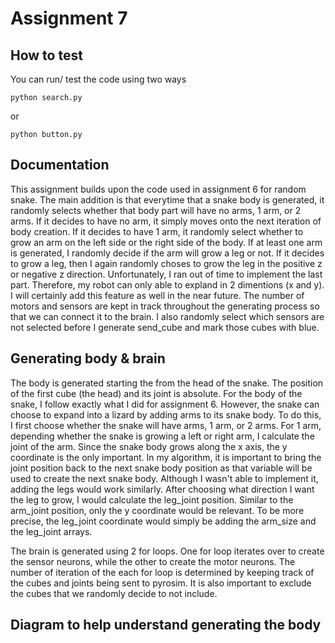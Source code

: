 # Assignment 7

## How to test
You can run/ test the code using two ways
```
python search.py
```
or 
```
python button.py
```

## Documentation
This assignment builds upon the code used in assignment 6 for random snake. The main addition is that everytime that a snake body is generated, it randomly selects whether that body part will have no arms, 1 arm, or 2 arms. If it decides to have no arm, it simply moves onto the next iteration of body creation. If it decides to have 1 arm, it randomly select whether to grow an arm on the left side or the right side of the body. If at least one arm is generated, I randomly decide if the arm will grow a leg or not. If it decides to grow a leg, then I again randomly choses to grow the leg in the positive z or negative z direction. Unfortunately, I ran out of time to implement the last part. Therefore, my robot can only able to expland in 2 dimentions (x and y). I will certainly add this feature as well in the near future. The number of motors and sensors are kept in track throughout the generating process so that we can connect it to the brain. I also randomly select which sensors are not selected before I generate send_cube and mark those cubes with blue.

## Generating body & brain
The body is generated starting the from the head of the snake. The position of the first cube (the head) and its joint is absolute. For the body of the snake, I follow exactly what I did for assignment 6. However, the snake can choose to expand into a lizard by adding arms to its snake body. To do this, I first choose whether the snake will have arms, 1 arm, or 2 arms. For 1 arm, depending whether the snake is growing a left or right arm, I calculate the joint of the arm. Since the snake body grows along the x axis, the y coordinate is the only important. In my algorithm, it is important to bring the joint position back to the next snake body position as that variable will be used to create the next snake body. Although I wasn't able to implement it, adding the legs would work similarly. After choosing what direction I want the leg to grow, I would calculate the leg_joint position. Similar to the arm_joint position, only the y coordinate would be relevant. To be more precise, the leg_joint coordinate would simply be adding the arm_size and the leg_joint arrays. 

The brain is generated using 2 for loops. One for loop iterates over to create the sensor neurons, while the other to create the motor neurons. The number of iteration of the each for loop is determined by keeping track of the cubes and joints being sent to pyrosim. It is also important to exclude the cubes that we randomly decide to not include.

## Diagram to help understand generating the body
